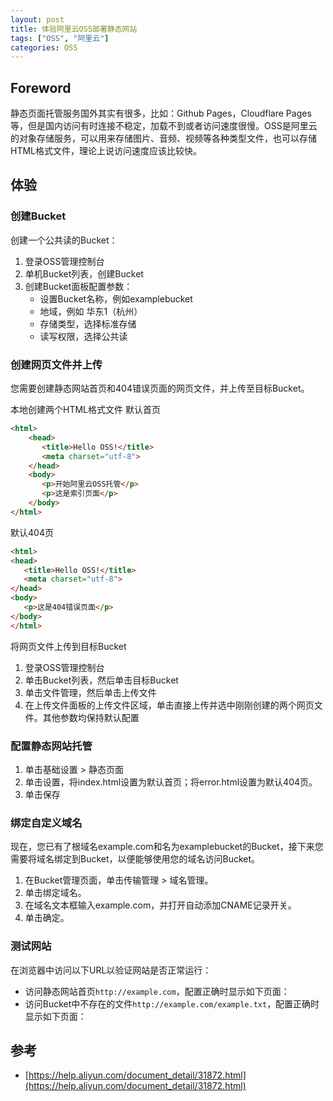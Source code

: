 ```yaml
---
layout: post
title: 体验阿里云OSS部署静态网站
tags: ["OSS", "阿里云"]
categories: OSS
---
```

## Foreword

静态页面托管服务国外其实有很多，比如：Github Pages，Cloudflare Pages等，但是国内访问有时连接不稳定，加载不到或者访问速度很慢。OSS是阿里云的对象存储服务，可以用来存储图片、音频、视频等各种类型文件，也可以存储HTML格式文件，理论上说访问速度应该比较快。

## 体验

### 创建Bucket

创建一个公共读的Bucket：

1. 登录OSS管理控制台
2. 单机Bucket列表，创建Bucket
3. 创建Bucket面板配置参数：
    * 设置Bucket名称，例如examplebucket
    * 地域，例如 华东1（杭州）
    * 存储类型，选择标准存储
    * 读写权限，选择公共读

### 创建网页文件并上传

您需要创建静态网站首页和404错误页面的网页文件，并上传至目标Bucket。

本地创建两个HTML格式文件
默认首页

```html
<html>
    <head>
       <title>Hello OSS!</title>
       <meta charset="utf-8">
    </head>
    <body>
       <p>开始阿里云OSS托管</p>
       <p>这是索引页面</p>
    </body>
</html>
```

默认404页

```html
<html>
<head>
   <title>Hello OSS!</title>
   <meta charset="utf-8">
</head>
<body>
   <p>这是404错误页面</p>
</body>
</html> 
```

将网页文件上传到目标Bucket

1. 登录OSS管理控制台
2. 单击Bucket列表，然后单击目标Bucket
3. 单击文件管理，然后单击上传文件
4. 在上传文件面板的上传文件区域，单击直接上传并选中刚刚创建的两个网页文件。其他参数均保持默认配置

### 配置静态网站托管

1. 单击基础设置 > 静态页面
2. 单击设置，将index.html设置为默认首页；将error.html设置为默认404页。
3. 单击保存

### 绑定自定义域名

现在，您已有了根域名example.com和名为examplebucket的Bucket，接下来您需要将域名绑定到Bucket，以便能够使用您的域名访问Bucket。

1. 在Bucket管理页面，单击传输管理 > 域名管理。
2. 单击绑定域名。
3. 在域名文本框输入example.com，并打开自动添加CNAME记录开关。
4. 单击确定。

### 测试网站

在浏览器中访问以下URL以验证网站是否正常运行：

* 访问静态网站首页`http://example.com`，配置正确时显示如下页面：
* 访问Bucket中不存在的文件`http://example.com/example.txt`，配置正确时显示如下页面：

## 参考

* [https://help.aliyun.com/document_detail/31872.html](https://help.aliyun.com/document_detail/31872.html)
